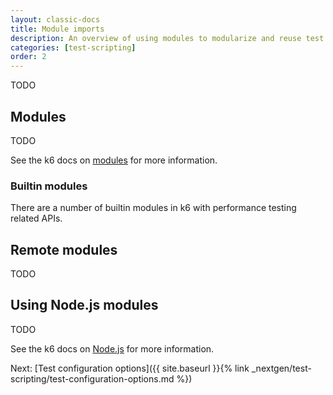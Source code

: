 ```yaml
---
layout: classic-docs
title: Module imports
description: An overview of using modules to modularize and reuse test logic across tests and team members
categories: [test-scripting]
order: 2
---
```


TODO

## Modules
TODO

See the k6 docs on [modules](https://docs.k6.io/docs/modules) for more information.

### Builtin modules
There are a number of builtin modules in k6 with performance testing related APIs.

## Remote modules
TODO

## Using Node.js modules
TODO

See the k6 docs on [Node.js](https://docs.k6.io/docs/modules#section-npm-modules) for more information.

Next: [Test configuration options]({{ site.baseurl }}{% link _nextgen/test-scripting/test-configuration-options.md %})